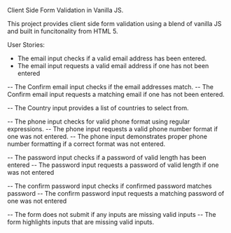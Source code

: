 Client Side Form Validation in Vanilla JS.

This project provides client side form validation using a blend of vanilla JS and built in funcitonality from HTML 5.

User Stories:
- The email input checks if a valid email address has been entered.
- The email input requests a valid email address if one has not been entered

-- The Confirm email input checks if the email addresses match.
-- The Confirm email input requests a matching email if one has not been entered.

-- The Country input provides a list of countries to select from.

-- The phone input checks for valid phone format using regular expressions.
-- The phone input requests a valid phone number format if one was not entered.
-- The phone input demonstrates proper phone number formatting if a correct format was not entered.

-- The password input checks if a password of valid length has been entered
-- The password input requests a password of valid length if one was not entered

-- The confirm password input checks if confirmed password matches password
-- The confirm password input requests a matching password of one was not entered

-- The form does not submit if any inputs are missing valid inputs
-- The form highlights inputs that are missing valid inputs.


